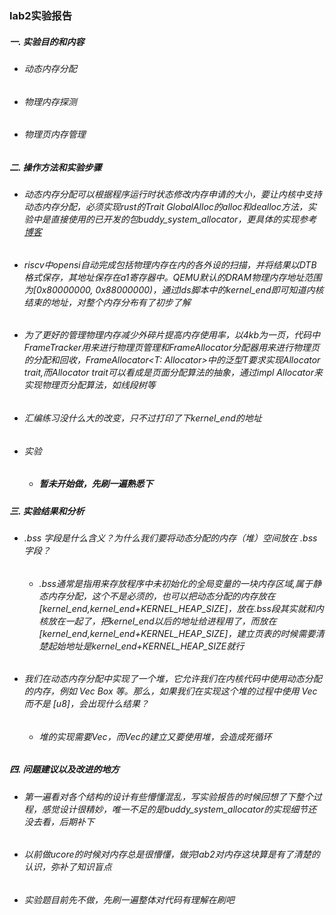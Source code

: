 ### lab2实验报告
 ##### 一. 实验目的和内容
  - ###### 动态内存分配
  - ###### 物理内存探测
  - ###### 物理页内存管理
 
 
 ##### 二. 操作方法和实验步骤
  - ###### 动态内存分配可以根据程序运行时状态修改内存申请的大小，要让内核中支持动态内存分配，必须实现rust的Trait GlobalAlloc的alloc和dealloc方法，实验中是直接使用的已开发的包buddy_system_allocator，更具体的实现参考[博客](https://os.phil-opp.com/kernel-heap/)
  - ###### riscv中opensi自动完成包括物理内存在内的各外设的扫描，并将结果以DTB格式保存，其地址保存在a1寄存器中。QEMU默认的DRAM物理内存地址范围为[0x80000000, 0x88000000)，通过lds脚本中的kernel_end即可知道内核结束的地址，对整个内存分布有了初步了解
  - ###### 为了更好的管理物理内存减少外碎片提高内存使用率，以4kb为一页，代码中FrameTracker用来进行物理页管理和FrameAllocator分配器用来进行物理页的分配和回收，FrameAllocator<T: Allocator>中的泛型T要求实现Allocator trait,而Allocator trait可以看成是页面分配算法的抽象，通过impl Allocator来实现物理页分配算法，如线段树等
  - ###### 汇编练习没什么大的改变，只不过打印了下kernel_end的地址
  - ###### 实验
    * ##### 暂未开始做，先刷一遍熟悉下
 
 ##### 三. 实验结果和分析
  - ###### .bss 字段是什么含义？为什么我们要将动态分配的内存（堆）空间放在 .bss 字段？
    * ###### .bss通常是指用来存放程序中未初始化的全局变量的一块内存区域,属于静态内存分配，这个不是必须的，也可以把动态分配的内存放在[kernel_end,kernel_end+KERNEL_HEAP_SIZE]，放在.bss段其实就和内核放在一起了，把kernel_end以后的地址给进程用了，而放在[kernel_end,kernel_end+KERNEL_HEAP_SIZE]，建立页表的时候需要清楚起始地址是kernel_end+KERNEL_HEAP_SIZE就行
  - ###### 我们在动态内存分配中实现了一个堆，它允许我们在内核代码中使用动态分配的内存，例如 Vec Box 等。那么，如果我们在实现这个堆的过程中使用 Vec 而不是 [u8]，会出现什么结果？
    * ###### 堆的实现需要Vec，而Vec的建立又要使用堆，会造成死循环

 ##### 四. 问题建议以及改进的地方
  - ###### 第一遍看对各个结构的设计有些懵懂混乱，写实验报告的时候回想了下整个过程，感觉设计很精妙，唯一不足的是buddy_system_allocator的实现细节还没去看，后期补下
  - ###### 以前做ucore的时候对内存总是很懵懂，做完lab2对内存这块算是有了清楚的认识，弥补了知识盲点 
  - ###### 实验题目前先不做，先刷一遍整体对代码有理解在刷吧


